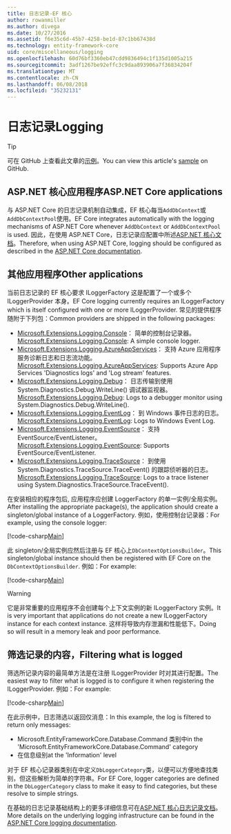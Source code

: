 ```yaml
---
title: 日志记录-EF 核心
author: rowanmiller
ms.author: divega
ms.date: 10/27/2016
ms.assetid: f6e35c6d-45b7-4258-be1d-87c1bb67438d
ms.technology: entity-framework-core
uid: core/miscellaneous/logging
ms.openlocfilehash: 60d76bf3360eb47cdd9836494c1f135d1005a215
ms.sourcegitcommit: 3adf1267be92effc3c9daa893906a7f36834204f
ms.translationtype: MT
ms.contentlocale: zh-CN
ms.lasthandoff: 06/08/2018
ms.locfileid: "35232131"
---
```

# <a name="logging"></a><span data-ttu-id="a8084-102">日志记录</span><span class="sxs-lookup"><span data-stu-id="a8084-102">Logging</span></span>

> [!TIP]  
> <span data-ttu-id="a8084-103">可在 GitHub 上查看此文章的[示例](https://github.com/aspnet/EntityFramework.Docs/tree/master/samples/core/Miscellaneous/Logging)。</span><span class="sxs-lookup"><span data-stu-id="a8084-103">You can view this article's [sample](https://github.com/aspnet/EntityFramework.Docs/tree/master/samples/core/Miscellaneous/Logging) on GitHub.</span></span>

## <a name="aspnet-core-applications"></a><span data-ttu-id="a8084-104">ASP.NET 核心应用程序</span><span class="sxs-lookup"><span data-stu-id="a8084-104">ASP.NET Core applications</span></span>

<span data-ttu-id="a8084-105">与 ASP.NET Core 的日志记录机制自动集成，EF 核心每当`AddDbContext`或`AddDbContextPool`使用。</span><span class="sxs-lookup"><span data-stu-id="a8084-105">EF Core integrates automatically with the logging mechanisms of ASP.NET Core whenever `AddDbContext` or `AddDbContextPool` is used.</span></span> <span data-ttu-id="a8084-106">因此，在使用 ASP.NET Core，日志记录应配置中所述[ASP.NET 核心文档](https://docs.microsoft.com/en-us/aspnet/core/fundamentals/logging?tabs=aspnetcore2x)。</span><span class="sxs-lookup"><span data-stu-id="a8084-106">Therefore, when using ASP.NET Core, logging should be configured as described in the [ASP.NET Core documentation](https://docs.microsoft.com/en-us/aspnet/core/fundamentals/logging?tabs=aspnetcore2x).</span></span>

## <a name="other-applications"></a><span data-ttu-id="a8084-107">其他应用程序</span><span class="sxs-lookup"><span data-stu-id="a8084-107">Other applications</span></span>

<span data-ttu-id="a8084-108">当前日志记录的 EF 核心要求 ILoggerFactory 这是配置了一个或多个 ILoggerProvider 本身。</span><span class="sxs-lookup"><span data-stu-id="a8084-108">EF Core logging currently requires an ILoggerFactory which is itself configured with one or more ILoggerProvider.</span></span> <span data-ttu-id="a8084-109">常见的提供程序随附于下列包：</span><span class="sxs-lookup"><span data-stu-id="a8084-109">Common providers are shipped in the following packages:</span></span>

* <span data-ttu-id="a8084-110">[Microsoft.Extensions.Logging.Console](https://www.nuget.org/packages/Microsoft.Extensions.Logging.Console/)： 简单的控制台记录器。</span><span class="sxs-lookup"><span data-stu-id="a8084-110">[Microsoft.Extensions.Logging.Console](https://www.nuget.org/packages/Microsoft.Extensions.Logging.Console/): A simple console logger.</span></span>
* <span data-ttu-id="a8084-111">[Microsoft.Extensions.Logging.AzureAppServices](https://www.nuget.org/packages/Microsoft.Extensions.Logging.AzureAppServices/)： 支持 Azure 应用程序服务诊断日志和日志流功能。</span><span class="sxs-lookup"><span data-stu-id="a8084-111">[Microsoft.Extensions.Logging.AzureAppServices](https://www.nuget.org/packages/Microsoft.Extensions.Logging.AzureAppServices/): Supports Azure App Services 'Diagnostics logs' and 'Log stream' features.</span></span>
* <span data-ttu-id="a8084-112">[Microsoft.Extensions.Logging.Debug](https://www.nuget.org/packages/Microsoft.Extensions.Logging.Debug/)： 日志传输到使用 System.Diagnostics.Debug.WriteLine() 调试器监视器。</span><span class="sxs-lookup"><span data-stu-id="a8084-112">[Microsoft.Extensions.Logging.Debug](https://www.nuget.org/packages/Microsoft.Extensions.Logging.Debug/): Logs to a debugger monitor using System.Diagnostics.Debug.WriteLine().</span></span>
* <span data-ttu-id="a8084-113">[Microsoft.Extensions.Logging.EventLog](https://www.nuget.org/packages/Microsoft.Extensions.Logging.EventLog/)： 到 Windows 事件日志的日志。</span><span class="sxs-lookup"><span data-stu-id="a8084-113">[Microsoft.Extensions.Logging.EventLog](https://www.nuget.org/packages/Microsoft.Extensions.Logging.EventLog/): Logs to Windows Event Log.</span></span>
* <span data-ttu-id="a8084-114">[Microsoft.Extensions.Logging.EventSource](https://www.nuget.org/packages/Microsoft.Extensions.Logging.EventSource/)： 支持 EventSource/EventListener。</span><span class="sxs-lookup"><span data-stu-id="a8084-114">[Microsoft.Extensions.Logging.EventSource](https://www.nuget.org/packages/Microsoft.Extensions.Logging.EventSource/): Supports EventSource/EventListener.</span></span>
* <span data-ttu-id="a8084-115">[Microsoft.Extensions.Logging.TraceSource](https://www.nuget.org/packages/Microsoft.Extensions.Logging.TraceSource/)： 到使用 System.Diagnostics.TraceSource.TraceEvent() 的跟踪侦听器的日志。</span><span class="sxs-lookup"><span data-stu-id="a8084-115">[Microsoft.Extensions.Logging.TraceSource](https://www.nuget.org/packages/Microsoft.Extensions.Logging.TraceSource/): Logs to a trace listener using System.Diagnostics.TraceSource.TraceEvent().</span></span>

<span data-ttu-id="a8084-116">在安装相应的程序包后, 应用程序应创建 LoggerFactory 的单一实例/全局实例。</span><span class="sxs-lookup"><span data-stu-id="a8084-116">After installing the appropriate package(s), the application should create a singleton/global instance of a LoggerFactory.</span></span> <span data-ttu-id="a8084-117">例如，使用控制台记录器：</span><span class="sxs-lookup"><span data-stu-id="a8084-117">For example, using the console logger:</span></span>

[!code-csharp[Main](../../../samples/core/Miscellaneous/Logging/Logging/BloggingContext.cs#DefineLoggerFactory)]

<span data-ttu-id="a8084-118">此 singleton/全局实例应然后注册与 EF 核心上`DbContextOptionsBuilder`。</span><span class="sxs-lookup"><span data-stu-id="a8084-118">This singleton/global instance should then be registered with EF Core on the `DbContextOptionsBuilder`.</span></span> <span data-ttu-id="a8084-119">例如：</span><span class="sxs-lookup"><span data-stu-id="a8084-119">For example:</span></span>

[!code-csharp[Main](../../../samples/core/Miscellaneous/Logging/Logging/BloggingContext.cs#RegisterLoggerFactory)]

> [!WARNING]
> <span data-ttu-id="a8084-120">它是非常重要的应用程序不会创建每个上下文实例的新 ILoggerFactory 实例。</span><span class="sxs-lookup"><span data-stu-id="a8084-120">It is very important that applications do not create a new ILoggerFactory instance for each context instance.</span></span> <span data-ttu-id="a8084-121">这样将导致内存泄漏和性能低下。</span><span class="sxs-lookup"><span data-stu-id="a8084-121">Doing so will result in a memory leak and poor performance.</span></span>

## <a name="filtering-what-is-logged"></a><span data-ttu-id="a8084-122">筛选记录的内容，</span><span class="sxs-lookup"><span data-stu-id="a8084-122">Filtering what is logged</span></span>

<span data-ttu-id="a8084-123">筛选所记录内容的最简单方法是在注册 ILoggerProvider 时对其进行配置。</span><span class="sxs-lookup"><span data-stu-id="a8084-123">The easiest way to filter what is logged is to configure it when registering the ILoggerProvider.</span></span> <span data-ttu-id="a8084-124">例如：</span><span class="sxs-lookup"><span data-stu-id="a8084-124">For example:</span></span>

[!code-csharp[Main](../../../samples/core/Miscellaneous/Logging/Logging/BloggingContextWithFiltering.cs#DefineLoggerFactory)]

<span data-ttu-id="a8084-125">在此示例中，日志筛选以返回仅消息：</span><span class="sxs-lookup"><span data-stu-id="a8084-125">In this example, the log is filtered to return only messages:</span></span>
 * <span data-ttu-id="a8084-126">Microsoft.EntityFrameworkCore.Database.Command 类别中</span><span class="sxs-lookup"><span data-stu-id="a8084-126">in the 'Microsoft.EntityFrameworkCore.Database.Command' category</span></span>
 * <span data-ttu-id="a8084-127">在信息级别</span><span class="sxs-lookup"><span data-stu-id="a8084-127">at the 'Information' level</span></span>

<span data-ttu-id="a8084-128">对于 EF 核心记录器类别在中定义`DbLoggerCategory`类，以便可以方便地查找类别，但这些解析为简单的字符串。</span><span class="sxs-lookup"><span data-stu-id="a8084-128">For EF Core, logger categories are defined in the `DbLoggerCategory` class to make it easy to find categories, but these resolve to simple strings.</span></span>

<span data-ttu-id="a8084-129">在基础的日志记录基础结构上的更多详细信息可在[ASP.NET 核心日志记录文档](https://docs.microsoft.com/en-us/aspnet/core/fundamentals/logging?tabs=aspnetcore2x)。</span><span class="sxs-lookup"><span data-stu-id="a8084-129">More details on the underlying logging infrastructure can be found in the [ASP.NET Core logging documentation](https://docs.microsoft.com/en-us/aspnet/core/fundamentals/logging?tabs=aspnetcore2x).</span></span>
